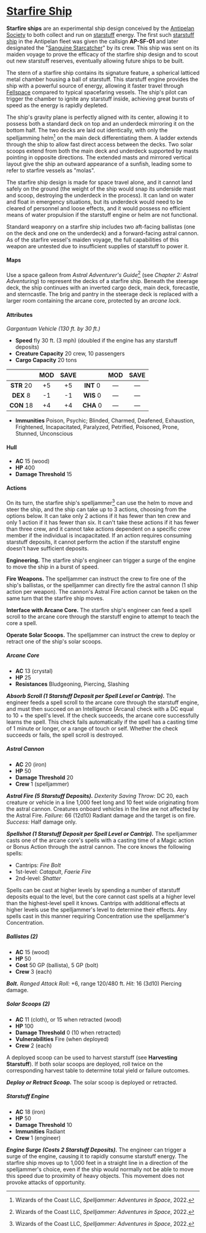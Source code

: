 # [Starfire Ship](https://github.com/mpanighetti/dnd5e-monsters/blob/main/vehicles/starfire-ship.md)

**Starfire ships** are an experimental ship design conceived by the [Antipelan Society](../../../ch-2-people-of-mote/organizations/antipelan-society/) to both collect and run on [starstuff](../../starstuff.md) energy. The first such [starstuff ship](index.md) in the Antipelan fleet was given the callsign **AP-SF-01** and later designated the "[Sanguine Starcatcher](../../../ch-2-people-of-mote/organizations/antipelan-society/fleet/ap-sf-01-sanguine-starcatcher.md)" by its crew. This ship was sent on its maiden voyage to prove the efficacy of the starfire ship design and to scout out new starstuff reserves, eventually allowing future ships to be built.

The stern of a starfire ship contains its signature feature, a spherical latticed metal chamber housing a ball of starstuff. This starstuff engine provides the ship with a powerful source of energy, allowing it faster travel through [Fellspace](../../../ch-1-welcome-to-mote/cosmology/fellspace.md) compared to typical spacefaring vessels. The ship's pilot can trigger the chamber to ignite any starstuff inside, achieving great bursts of speed as the energy is rapidly depleted.

The ship's gravity plane is perfectly aligned with its center, allowing it to possess both a standard deck on top and an underdeck mirroring it on the bottom half. The two decks are laid out identically, with only the spelljamming helm[^🛸] on the main deck differentiating them. A ladder extends through the ship to allow fast direct access between the decks. Two solar scoops extend from both the main deck and underdeck supported by masts pointing in opposite directions. The extended masts and mirrored vertical layout give the ship an outward appearance of a sunfish, leading some to refer to starfire vessels as "molas".

The starfire ship design is made for space travel alone, and it cannot land safely on the ground (the weight of the ship would snap its underside mast and scoop, destroying the underdeck in the process). It can land on water and float in emergency situations, but its underdeck would need to be cleared of personnel and loose effects, and it would possess no efficient means of water propulsion if the starstuff engine or helm are not functional.

Standard weaponry on a starfire ship includes two aft-facing ballistas (one on the deck and one on the underdeck) and a forward-facing astral cannon. As of the starfire vessel's maiden voyage, the full capabilities of this weapon are untested due to insufficient supplies of starstuff to power it.

#### Maps

Use a space galleon from _Astral Adventurer's Guide_[^🛸] (see _Chapter 2: Astral Adventuring_) to represent the decks of a starfire ship. Beneath the steerage deck, the ship continues with an inverted cargo deck, main deck, forecastle, and sterncastle. The brig and pantry in the steerage deck is replaced with a larger room containing the arcane core, protected by an _arcane lock_.

#### Attributes

_Gargantuan Vehicle (130 ft. by 30 ft.)_

- **Speed** fly 30 ft. (3 mph) (doubled if the engine has any starstuff deposits)
- **Creature Capacity** 20 crew, 10 passengers
- **Cargo Capacity** 20 tons

|            | MOD | SAVE |            | MOD | SAVE |
|:----------:|:---:|:----:|:----------:|:---:|:----:|
| **STR** 20 | +5  | +5   | **INT** 0  | —   | —    |
| **DEX** 8  | -1  | -1   | **WIS** 0  | —   | —    |
| **CON** 18 | +4  | +4   | **CHA** 0  | —   | —    |

- **Immunities** Poison, Psychic; Blinded, Charmed, Deafened, Exhaustion, Frightened, Incapacitated, Paralyzed, Petrified, Poisoned, Prone, Stunned, Unconscious

#### Hull

- **AC** 15 (wood)
- **HP** 400
- **Damage Threshold** 15

#### Actions

On its turn, the starfire ship's spelljammer[^🛸] can use the helm to move and steer the ship, and the ship can take up to 3 actions, choosing from the options below.  It can take only 2 actions if it has fewer than ten crew and only 1 action if it has fewer than six. It can't take these actions if it has fewer than three crew, and it cannot take actions dependent on a specific crew member if the individual is incapacitated. If an action requires consuming starstuff deposits, it cannot perform the action if the starstuff engine doesn't have sufficient deposits.

**Engineering.** The starfire ship's engineer can trigger a surge of the engine to move the ship in a burst of speed.

**Fire Weapons.** The spelljammer can instruct the crew to fire one of the ship's ballistas, or the spelljammer can directly fire the astral cannon (1 ship action per weapon). The cannon's Astral Fire action cannot be taken on the same turn that the starfire ship moves.

**Interface with Arcane Core.** The starfire ship's engineer can feed a spell scroll to the arcane core through the starstuff engine to attempt to teach the core a spell.

**Operate Solar Scoops.** The spelljammer can instruct the crew to deploy or retract one of the ship's solar scoops.

##### Arcane Core

- **AC** 13 (crystal)
- **HP** 25
- **Resistances** Bludgeoning, Piercing, Slashing

_**Absorb Scroll (1 Starstuff Deposit per Spell Level or Cantrip).**_ The engineer feeds a spell scroll to the arcane core through the starstuff engine, and must then succeed on an Intelligence (Arcana) check with a DC equal to 10 + the spell's level. If the check succeeds, the arcane core successfully learns the spell. This check fails automatically if the spell has a casting time of 1 minute or longer, or a range of touch or self. Whether the check succeeds or fails, the spell scroll is destroyed.

##### Astral Cannon

- **AC** 20 (iron)
- **HP** 50
- **Damage Threshold** 20
- **Crew** 1 (spelljammer)

_**Astral Fire (5 Starstuff Deposits).** Dexterity Saving Throw:_ DC 20, each creature or vehicle in a line 1,000 feet long and 10 feet wide originating from the astral cannon. Creatures onboard vehicles in the line are not affected by the Astral Fire. _Failure:_ 66 (12d10) Radiant damage and the target is on fire. _Success:_ Half damage only.

_**Spellshot (1 Starstuff Deposit per Spell Level or Cantrip).**_ The spelljammer casts one of the arcane core's spells with a casting time of a Magic action or Bonus Action through the astral cannon. The core knows the following spells:

- Cantrips: _Fire Bolt_
- 1st-level: _Catapult_, _Faerie Fire_
- 2nd-level: _Shatter_

Spells can be cast at higher levels by spending a number of starstuff deposits equal to the level, but the core cannot cast spells at a higher level than the highest-level spell it knows. Cantrips with additional effects at higher levels use the spelljammer's level to determine their effects. Any spells cast in this manner requiring Concentration use the spelljammer's Concentration.

##### Ballistas (2)

- **AC** 15 (wood)
- **HP** 50
- **Cost** 50 GP (ballista), 5 GP (bolt)
- **Crew** 3 (each)

_**Bolt.** Ranged Attack Roll:_ +6, range 120/480 ft. _Hit:_ 16 (3d10) Piercing damage.

##### Solar Scoops (2)

- **AC** 11 (cloth), or 15 when retracted (wood)
- **HP** 100
- **Damage Threshold** 0 (10 when retracted)
- **Vulnerabilities** Fire (when deployed)
- **Crew** 2 (each)

A deployed scoop can be used to harvest starstuff (see **Harvesting Starstuff**). If both solar scoops are deployed, roll twice on the corresponding harvest table to determine total yield or failure outcomes.

_**Deploy or Retract Scoop.**_ The solar scoop is deployed or retracted.

##### Starstuff Engine

- **AC** 18 (iron)
- **HP** 50
- **Damage Threshold** 10
- **Immunities** Radiant
- **Crew** 1 (engineer)

_**Engine Surge (Costs 2 Starstuff Deposits).**_ The engineer can trigger a surge of the engine, causing it to rapidly consume starstuff energy. The starfire ship moves up to 1,000 feet in a straight line in a direction of the spelljammer's choice, even if the ship would normally not be able to move this speed due to proximity of heavy objects. This movement does not provoke attacks of opportunity.

[^🛸]: Wizards of the Coast LLC, _Spelljammer: Adventures in Space_, 2022.
